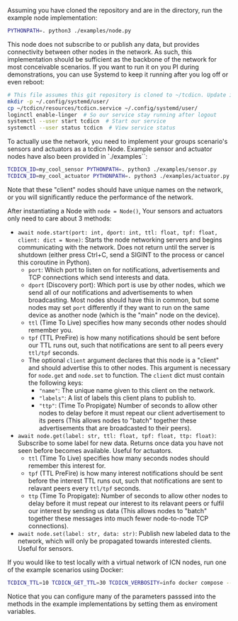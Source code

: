 Assuming you have cloned the repository and are in the directory, run the example node implementation:

```bash
PYTHONPATH=. python3 ./examples/node.py
```

This node does not subscribe to or publish any data, but provides connectivity between other nodes in the network. As such, this implementation should be sufficient as the backbone of the network for most conceivable scenarios. If you want to run it on you PI during demonstrations, you can use Systemd to keep it running after you log off or even reboot:

```bash
# This file assumes this git repository is cloned to ~/tcdicn. Update it if otherwise
mkdir -p ~/.config/systemd/user/
cp ~/tcdicn/resources/tcdicn.service ~/.config/systemd/user/
loginctl enable-linger  # So our service stay running after logout
systemctl --user start tcdicn  # Start our service
systemctl --user status tcdicn  # View service status
```

To actually use the network, you need to implement your groups scenario's sensors and actuators as a tcdicn Node. Example sensor and actuator nodes have also been provided in `./examples``:

``` bash
TCDICN_ID=my_cool_sensor PYTHONPATH=. python3 ./examples/sensor.py
TCDICN_ID=my_cool_actuator PYTHONPATH=. python3 ./examples/actuator.py
```

Note that these "client" nodes should have unique names on the network, or you will significantly reduce the performance of the network.

After instantiating a Node with `node = Node()`, Your sensors and actuators only need to care about 3 methods:
- `await node.start(port: int, dport: int, ttl: float, tpf: float, client: dict = None)`: Starts the node networking servers and begins communicating with the network. Does not return until the server is shutdown (either press Ctrl+C, send a SIGINT to the process or cancel this coroutine in Python).
  - `port`: Which port to listen on for notifications, advertisements and TCP connections which send interests and data.
  - `dport` (Discovery port): Which port is use by other nodes, which we send all of our notifications and advertisements to when broadcasting. Most nodes should have this in common, but some nodes may set `port` differently if they want to run on the same device as another node (which is the "main" node on the device).
  - `ttl` (Time To Live) specifies how many seconds other nodes should remember you.
  - `tpf` (TTL PreFire) is how many notifications should be sent before our TTL runs out, such that notifications are sent to all peers every `ttl/tpf` seconds.
  - The optional `client` argument declares that this node is a "client" and should advertise this to other nodes. This argument is necessary for `node.get` and `node.set` to function. The `client` dict must contain the following keys:
    - `"name"`: The unique name given to this client on the network.
    - `"labels"`: A list of labels this client plans to publish to.
    - `"ttp"`: (Time To Propigate) Number of seconds to allow other nodes to delay before it must repeat our client advertisement to its peers (This allows nodes to "batch" together these advertisements that are broadcasted to their peers).
- `await node.get(label: str, ttl: float, tpf: float, ttp: float)`: Subscribe to some label for new data. Returns once data you have not seen before becomes available. Useful for actuators.
  - `ttl` (Time To Live) specifies how many seconds nodes should remember this interest for.
  - `tpf` (TTL PreFire) is how many interest notifications should be sent before the interest TTL runs out, such that notifications are sent to relavant peers every `ttl/tpf` seconds.
  - `ttp` (Time To Propigate): Number of seconds to allow other nodes to delay before it must repeat our interest to its relavant peers or fulfil our interest by sending us data (This allows nodes to "batch" together these messages into much fewer node-to-node TCP connections).
- `await node.set(label: str, data: str)`: Publish new labeled data to the network, which will only be propagated towards interested clients. Useful for sensors.

If you would like to test locally with a virtual network of ICN nodes, run one of the example scenarios using Docker:

```bash
TCDICN_TTL=10 TCDICN_GET_TTL=30 TCDICN_VERBOSITY=info docker compose --file simulations/paths.yml up --build
```
Notice that you can configure many of the parameters passsed into the methods in the example implementations by setting them as enviroment variables.
